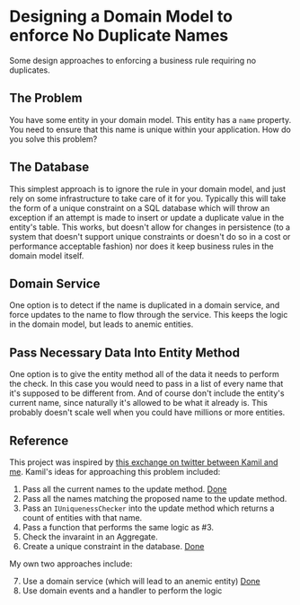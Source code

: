 # Designing a Domain Model to enforce No Duplicate Names

Some design approaches to enforcing a business rule requiring no duplicates.

## The Problem

You have some entity in your domain model. This entity has a `name` property. You need to ensure that this name is unique within your application. How do you solve this problem?

## The Database

This simplest approach is to ignore the rule in your domain model, and just rely on some infrastructure to take care of it for you. Typically this will take the form of a unique constraint on a SQL database which will throw an exception if an attempt is made to insert or update a duplicate value in the entity's table. This works, but doesn't allow for changes in persistence (to a system that doesn't support unique constraints or doesn't do so in a cost or performance acceptable fashion) nor does it keep business rules in the domain model itself.

## Domain Service

One option is to detect if the name is duplicated in a domain service, and force updates to the name to flow through the service. This keeps the logic in the domain model, but leads to anemic entities.

## Pass Necessary Data Into Entity Method

One option is to give the entity method all of the data it needs to perform the check. In this case you would need to pass in a list of every name that it's supposed to be different from. And of course don't include the entity's current name, since naturally it's allowed to be what it already is. This probably doesn't scale well when you could have millions or more entities.

## Reference

This project was inspired by [this exchange on twitter between Kamil and me](https://twitter.com/kamgrzybek/status/1280868055627763713). Kamil's ideas for approaching this problem included:

1. Pass all the current names to the update method. [Done](https://github.com/ardalis/DDD-NoDuplicates/tree/master/NoDuplicatesDesigns/03_PassDataToMethod)
2. Pass all the names matching the proposed name to the update method.
3. Pass an `IUniquenessChecker` into the update method which returns a count of entities with that name.
4. Pass a function that performs the same logic as #3.
5. Check the invaraint in an Aggregate.
6. Create a unique constraint in the database. [Done](https://github.com/ardalis/DDD-NoDuplicates/tree/master/NoDuplicatesDesigns/01_Database)

My own two approaches include:

7. Use a domain service (which will lead to an anemic entity) [Done](https://github.com/ardalis/DDD-NoDuplicates/tree/master/NoDuplicatesDesigns/02_DomainService)
8. Use domain events and a handler to perform the logic
